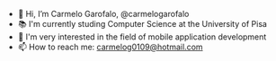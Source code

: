 - 👋 Hi, I’m Carmelo Garofalo, @carmelogarofalo
- 📚 I'm currently studing Computer Science at the University of Pisa
- 📱 I'm very interested in the field of mobile application development
- 📫 How to reach me: carmelog0109@hotmail.com
